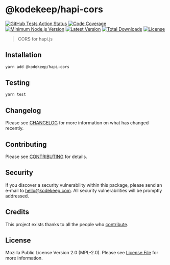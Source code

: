 # @kodekeep/hapi-cors

[![GitHub Tests Action Status](https://img.shields.io/github/workflow/status/kodekeep/hapi-cors/run-tests?label=tests)](https://github.com/kodekeep/hapi-cors/actions?query=workflow%3Arun-tests+branch%3Amaster)
[![Code Coverage](https://badgen.net/codecov/c/github/kodekeep/hapi-cors)](https://codecov.io/gh/kodekeep/hapi-cors)
[![Minimum Node.js Version](https://badgen.net/npm/node/@kodekeep/hapi-cors)](https://www.npmjs.com/package/@kodekeep/hapi-cors)
[![Latest Version](https://badgen.net/npm/v/@kodekeep/hapi-cors)](https://www.npmjs.com/package/@kodekeep/hapi-cors)
[![Total Downloads](https://badgen.net/npm/dt/kodekeep/hapi-cors)](https://npmjs.org/package/@kodekeep/hapi-cors)
[![License](https://badgen.net/npm/license/kodekeep/hapi-cors)](https://npmjs.org/package/@kodekeep/hapi-cors)

> CORS for hapi.js
>
## Installation

```bash
yarn add @kodekeep/hapi-cors
```

## Testing

```bash
yarn test
```

## Changelog

Please see [CHANGELOG](CHANGELOG.md) for more information on what has changed recently.

## Contributing

Please see [CONTRIBUTING](CONTRIBUTING.md) for details.

## Security

If you discover a security vulnerability within this package, please send an e-mail to hello@kodekeep.com. All security vulnerabilities will be promptly addressed.

## Credits

This project exists thanks to all the people who [contribute](../../contributors).

## License

Mozilla Public License Version 2.0 (MPL-2.0). Please see [License File](LICENSE.md) for more information.

